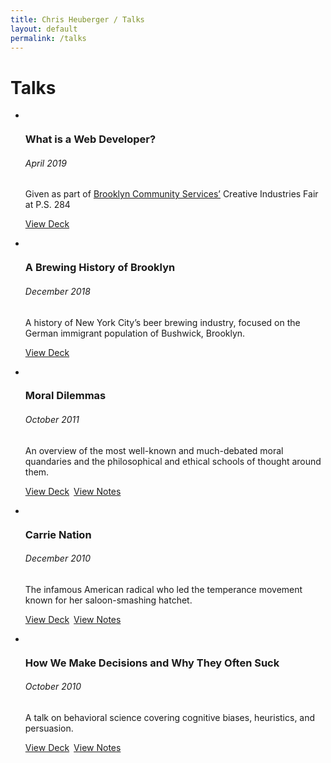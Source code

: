 ```yaml
---
title: Chris Heuberger / Talks
layout: default
permalink: /talks
---
```


<div class="main-content">

  <h1 class="page-title">Talks</h1>

  <section class="list-wrapper">
    <ul class="simple-list">
      <li class="simple-list__item">
        <img class="simple-list__img simple-list__img-border" src="assets/img/talks/bcs.gif" alt="" loading="lazy">
        <div class="simple-list__text">
          <h3 class="simple-list__title">What is a Web Developer?</h3>
          <h6 class="simple-list__date">April 2019</h6>
          <p class="simple-list__description">Given as part of <a class="text-link" href="https://wearebcs.org/" target="_blank" rel="noopener">Brooklyn Community Services’</a> Creative Industries Fair at P.S. 284</p>
          <p class="simple-list-resources"><a class="btn" href="https://docs.google.com/presentation/d/1FEj4kfvNWTE3ViNSXmK3VgzL5J-4_zwEsgzAi213c9k/edit?usp=sharing" target="_blank" rel="noopener">View Deck</a></p>
        </div>
      </li>
      <li class="simple-list__item">
        <img class="simple-list__img" src="assets/img/talks/brewing-tour.png" alt="" loading="lazy">
        <div class="simple-list__text">
          <h3 class="simple-list__title">A Brewing History of Brooklyn</h3>
          <h6 class="simple-list__date">December 2018</h6>
          <p class="simple-list__description">A history of New York City’s beer brewing industry, focused on the German immigrant population of Bushwick, Brooklyn.</p>
          <p class="simple-list-resources"><a class="btn" href="https://docs.google.com/presentation/d/1l42G9SGduDMGT_RvWcthu4fWaKFdEw5-MxS9Ndpxn6A/edit?usp=sharing" target="_blank" rel="noopener">View Deck</a></p>
        </div>
      </li>
      <li class="simple-list__item">
        <img class="simple-list__img simple-list__img-border" src="assets/img/talks/dilemmas.png" alt="" loading="lazy">
        <div class="simple-list__text">
          <h3 class="simple-list__title">Moral Dilemmas</h3>
          <h6 class="simple-list__date">October 2011</h6>
          <p class="simple-list__description">An overview of the most well-known and much-debated moral quandaries and the philosophical and ethical schools of thought around them.</p>
          <p class="simple-list-resources"><a class="btn" href="assets/img/presentations/ppn-dilemmas.pdf" target="_blank" rel="noopener">View Deck</a>&ensp;<a class="btn" href="dilemmas.html" target="_blank" rel="noopener">View Notes</a></p>
        </div>
      </li>
      <li class="simple-list__item">
        <img class="simple-list__img simple-list__img-border" src="assets/img/talks/carrie-nation.png" alt="" loading="lazy">
        <div class="simple-list__text">
          <h3 class="simple-list__title">Carrie Nation</h3>
          <h6 class="simple-list__date">December 2010</h6>
          <p class="simple-list__description">The infamous American radical who led the temperance movement known for her saloon-smashing hatchet.</p>
          <p class="simple-list-resources"><a class="btn" href="assets/img/presentations/ppn-prohibition.pdf" target="_blank" rel="noopener">View Deck</a>&ensp;<a class="btn" href="carrie.html" target="_blank" rel="noopener">View Notes</a></p>
        </div>
      </li>
      <li class="simple-list__item">
        <img class="simple-list__img" src="assets/img/talks/decisions.png" alt="" loading="lazy">
        <div class="simple-list__text">
          <h3 class="simple-list__title">How We Make Decisions and Why They Often Suck</h3>
          <h6 class="simple-list__date">October 2010</h6>
          <p class="simple-list__description">A talk on behavioral science covering cognitive biases, heuristics, and persuasion.</p>
          <p class="simple-list-resources"><a class="btn" href="assets/img/presentations/ppn-decision.pdf" target="_blank" rel="noopener">View Deck</a>&ensp;<a class="btn" href="decisions.html" target="_blank" rel="noopener">View Notes</a></p>
        </div>
      </li>
    </ul>
  </section>

</div>
